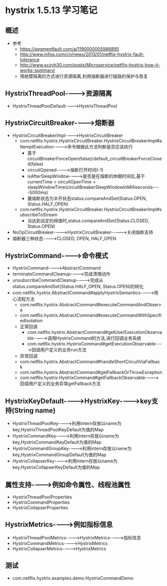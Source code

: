 # hystrix 1.5.13 学习笔记
## 概述
- 参考
    - https://segmentfault.com/a/1190000005988895
    - http://www.infoq.com/cn/news/2013/01/netflix-hystrix-fault-tolerance
    - http://www.sczyh30.com/posts/Microservice/netflix-hystrix-how-it-works-summary/
    - 用舱壁隔离的方式进行资源隔离,利用熔断器进行链路的保护与恢复
## HystrixThreadPool---->资源隔离
- HystrixThreadPoolDefault---->HystrixThreadPool
## HystrixCircuitBreaker---->熔断器
- HystrixCircuitBreakerImpl---->HystrixCircuitBreaker
  - com.netflix.hystrix.HystrixCircuitBreaker.HystrixCircuitBreakerImpl#attemptExecution---->命令根据此方法判断是否应该执行
    - 基于circuitBreakerForceOpen(false)/default_circuitBreakerForceClosed(false)
    - circuitOpened---->熔断打开时间(-1)
    - isAfterSleepWindow---->是否是在熔断的休眠时间后,基于currentTime > circuitOpenTime + sleepWindowTime(circuitBreakerSleepWindowInMilliseconds----5000ms)
    - 置熔断状态为半开状态status.compareAndSet(Status.OPEN, Status.HALF_OPEN)
  - com.netflix.hystrix.HystrixCircuitBreaker.HystrixCircuitBreakerImpl#subscribeToStream
    - 当达到设定的阀值时,status.compareAndSet(Status.CLOSED, Status.OPEN)
- NoOpCircuitBreaker---->HystrixCircuitBreaker----->关闭熔断支持
- 熔断器三种状态---->CLOSED, OPEN, HALF_OPEN
## HystrixCommand---->命令模式
- HystrixCommand---->AbstractCommand
- terminateCommandCleanup---->完成清理动作
- unsubscribeCommandCleanup---->完成从status.compareAndSet(Status.HALF_OPEN, Status.OPEN)的转化
- com.netflix.hystrix.AbstractCommand#applyHystrixSemantics---->核心流程方法
  - com.netflix.hystrix.AbstractCommand#executeCommandAndObserve
  - com.netflix.hystrix.AbstractCommand#executeCommandWithSpecifiedIsolation
  - 正常回调
    - com.netflix.hystrix.AbstractCommand#getUserExecutionObservable---->调用HystrixCommand的方法,进行回调业务系统
    - com.netflix.hystrix.HystrixCommand#getExecutionObservable---->回调用户定义的业务run方法
  - 异常回调
  - com.netflix.hystrix.AbstractCommand#handleShortCircuitViaFallback
  - com.netflix.hystrix.AbstractCommand#getFallbackOrThrowException
  - com.netflix.hystrix.HystrixCommand#getFallbackObservable---->回调用户定义的业务异常getFallback方法
## HystrixKeyDefault---->HystrixKey---->key支持(String name)
- HystrixThreadPoolKey---->利用intern存放以name为key,HystrixThreadPoolKeyDefault为值的Map
- HystrixCommandKey---->利用intern存放以name为key,HystrixCommandKeyDefault为值的Map
- HystrixCommandGroupKey---->利用intern存放以name为key,HystrixCommandGroupDefault为值的Map
- HystrixCollapserKey---->利用intern存放以name为key,HystrixCollapserKeyDefault为值的Map
## 属性支持---->例如命令属性、线程池属性
- HystrixThreadPoolProperties
- HystrixCommandProperties
- HystrixCollapserProperties
## HystrixMetrics---->例如指标信息
- HystrixThreadPoolMetrics---->HystrixMetrics---->指标信息
- HystrixCommandMetrics---->HystrixMetrics
- HystrixCollapserMetrics---->HystrixMetrics
## 测试
- com.netflix.hystrix.examples.demo.HystrixCommandDemo